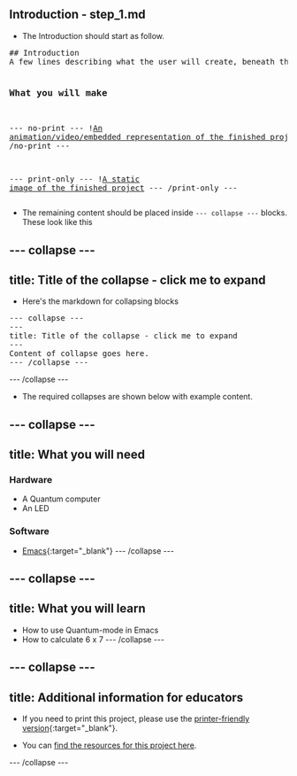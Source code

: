 ## Introduction - step_1.md

- The Introduction should start as follow.

<html><pre>
## Introduction
A few lines describing what the user will create, beneath the level 2 header.

### What you will make
&dash;&dash;&dash; no&dash;print &dash;&dash;&dash;
&#33;[An animation&#47;video&#47;embedded representation of the finished project](images&#47;finished&dash;project.gif)
&dash;&dash;&dash; &#47;no&dash;print &dash;&dash;&dash;

&dash;&dash;&dash; print&dash;only &dash;&dash;&dash;
&#33;[A static image of the finished project](images&#47;finished&dash;static.png)
&dash;&dash;&dash; &#47;print&dash;only &dash;&dash;&dash;
</pre></html>

- The remaining content should be placed inside `--- collapse ---` blocks. These look like this

--- collapse ---
---
title: Title of the collapse - click me to expand
---
- Here's the markdown for collapsing blocks
<html>
<pre>
&dash;&dash;&dash; collapse &dash;&dash;&dash;
&dash;&dash;&dash;
title: Title of the collapse &dash; click me to expand
&dash;&dash;&dash;
Content of collapse goes here.
&dash;&dash;&dash; /collapse &dash;&dash;&dash;
</pre>
</html>
--- /collapse ---

- The required collapses are shown below with example content.

--- collapse ---
---
title: What you will need
---
### Hardware

+ A Quantum computer
+ An LED

### Software

+ [Emacs](https://www.gnu.org/software/emacs/emacs.html){:target="_blank"}
--- /collapse ---

--- collapse ---
---
title: What you will learn
---

+ How to use Quantum-mode in Emacs
+ How to calculate 6 x 7
--- /collapse ---

--- collapse ---
---
title: Additional information for educators
---

- If you need to print this project, please use the [printer-friendly version](https://projects.raspberrypi.org/en/projects/project-name/print){:target="_blank"}.

- You can [find the resources for this project here](http://rpf.io/project-name-go).

--- /collapse ---

